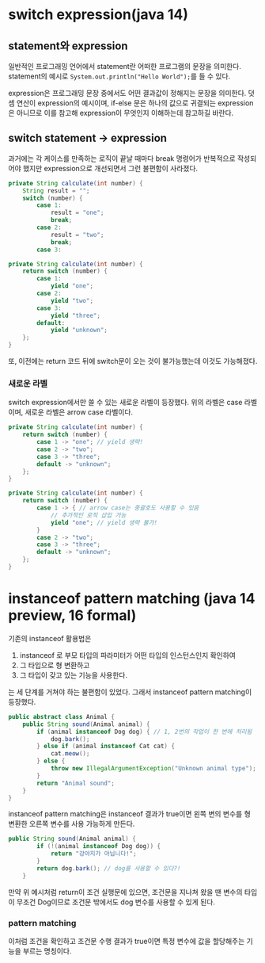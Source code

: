 # switch expression(java 14)
## statement와 expression
일반적인 프로그래밍 언어에서 statement란 어떠한 프로그램의 문장을 의미한다. statement의 예시로 `System.out.println("Hello World");`를 들 수 있다.

expression은 프로그래밍 문장 중에서도 어떤 결과값이 정해지는 문장을 의미한다. 덧셈 연산이 expression의 예시이며, if-else 문은 하나의 값으로 귀결되는 expression은 아니므로 이를 참고해 expression이 무엇인지 이해하는데 참고하길 바란다. 

## switch statement -> expression
과거에는 각 케이스를 만족하는 로직이 끝날 때마다 break 명령어가 반복적으로 작성되어야 했지만 expression으로 개선되면서 그런 불편함이 사라졌다.

```java
private String calculate(int number) {
    String result = "";
    switch (number) {
        case 1:
            result = "one";
            break;
        case 2:
            result = "two";
            break;
        case 3:
```

```java
private String calculate(int number) {
    return switch (number) {
        case 1:
            yield "one";
        case 2:
            yield "two";
        case 3:
            yield "three";
        default:
            yield "unknown";
    };
}
```
또, 이전에는 return 코드 뒤에 switch문이 오는 것이 불가능했는데 이것도 가능해졌다.

### 새로운 라벨
switch expression에서만 쓸 수 있는 새로운 라벨이 등장했다. 위의 라벨은 case 라벨이며, 새로운 라벨은 arrow case 라벨이다.

```java
private String calculate(int number) {
    return switch (number) {
        case 1 -> "one"; // yield 생략!
        case 2 -> "two";
        case 3 -> "three";
        default -> "unknown";
    };
}

private String calculate(int number) {
    return switch (number) {
        case 1 -> { // arrow case는 중괄호도 사용할 수 있음
            // 추가적인 로직 삽입 가능
            yield "one"; // yield 생략 불가!
        }
        case 2 -> "two";
        case 3 -> "three";
        default -> "unknown";
    };
}
```

# instanceof pattern matching (java 14 preview, 16 formal)
기존의 instanceof 활용법은
1. instanceof 로 부모 타입의 파라미터가 어떤 타입의 인스턴스인지 확인하여
2. 그 타입으로 형 변환하고
3. 그 타입이 갖고 있는 기능을 사용한다.

는 세 단계를 거쳐야 하는 불편함이 있었다. 그래서 instanceof pattern matching이 등장했다.

```java
public abstract class Animal {
    public String sound(Animal animal) {
        if (animal instanceof Dog dog) { // 1, 2번의 작업이 한 번에 처리됨
            dog.bark();
        } else if (animal instanceof Cat cat) {
            cat.meow();
        } else {
            throw new IllegalArgumentException("Unknown animal type");
        }
        return "Animal sound";
    }
}
```

instanceof pattern matching은 instanceof 결과가 true이면 왼쪽 변의 변수를 형 변환한 오른쪽 변수를 사용 가능하게 만든다.

```java
public String sound(Animal animal) {
        if (!(animal instanceof Dog dog)) {
            return "강아지가 아닙니다!";
        } 
        return dog.bark(); // dog를 사용할 수 있다?!
    }
```
만약 위 예시처럼 return이 조건 실행문에 있으면, 조건문을 지나쳐 왔을 땐 변수의 타입이 무조건 Dog이므로 조건문 밖에서도 dog 변수를 사용할 수 있게 된다.

### pattern matching
이처럼 조건을 확인하고 조건문 수행 결과가 true이면 특정 변수에 값을 할당해주는 기능을 부르는 명칭이다.

